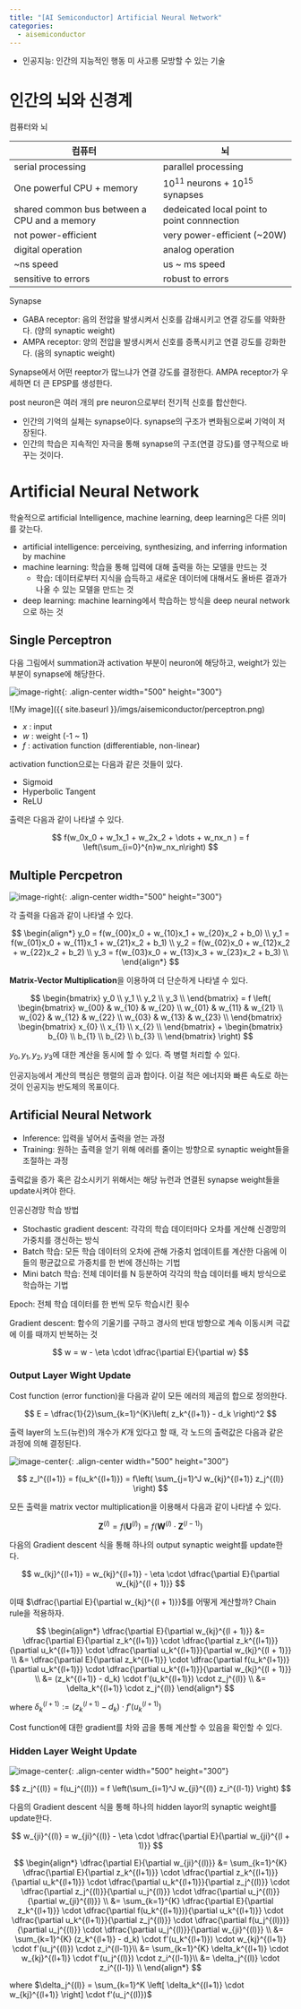 ```yaml
---
title: "[AI Semiconductor] Artificial Neural Network"
categories:
  - aisemiconductor
---
```

- 인공지능: 인간의 지능적인 행동 미 사고릉 모방할 수 있는 기술

# 인간의 뇌와 신경계

컴퓨터와 뇌

|컴퓨터|뇌|
|---|---|
|serial processing|parallel processing|
|One powerful CPU + memory|$10^{11}$ neurons + $10^{15}$ synapses|
|shared common bus between a CPU and a memory|dedeicated local point to point connnection|
|not power-efficient|very power-efficient (~20W)|
|digital operation|analog operation|
|~ns speed|us ~ ms speed|
|sensitive to errors|robust to errors|

Synapse

- GABA receptor: 음의 전압을 발생시켜서 신호를 감쇄시키고 연결 강도를 약화한다. (양의 synaptic weight)
- AMPA receptor: 양의 전압을 발생시켜서 신호를 증폭시키고 연결 강도를 강화한다. (음의 synaptic weight)

Synapse에서 어떤 reeptor가 많느냐가 연결 강도를 결정한다. AMPA receptor가 우세하면 더 큰 EPSP를 생성한다.

post neuron은 여러 개의 pre neuron으로부터 전기적 신호를 합산한다.

- 인간의 기억의 실체는 synapse이다. synapse의 구조가 변화됨으로써 기억이 저장된다.
- 인간의 학습은 지속적인 자극을 통해 synapse의 구조(연결 강도)를 영구적으로 바꾸는 것이다.

# Artificial Neural Network

학술적으로 artificial Intelligence, machine learning, deep learning은 다른 의미를 갖는다.

- artificial intelligence: perceiving, synthesizing, and inferring information by machine
- machine learning: 학습을 통해 입력에 대해 출력을 하는 모델을 만드는 것
  - 학습: 데이터로부터 지식을 습득하고 새로운 데이터에 대해서도 올바른 결과가 나올 수 있는 모델을 만드는 것
- deep learning: machine learning에서 학습하는 방식을 deep neural network으로 하는 것

## Single Perceptron

다음 그림에서 summation과 activation 부분이 neuron에 해당하고, weight가 있는 부분이 synapse에 해당한다.

![image-right](./imgs/perceptron.png){: .align-center width="500" height="300"}

![My image]({{ site.baseurl }}/imgs/aisemiconductor/perceptron.png)

- $x$ : input
- $w$ : weight (-1 ~ 1)
- $f$ : activation function (differentiable, non-linear)

activation function으로는 다음과 같은 것들이 있다.

- Sigmoid
- Hyperbolic Tangent
- ReLU

출력은 다음과 같이 나타낼 수 있다.

$$
f(w_0x_0 + w_1x_1 + w_2x_2 + \dots + w_nx_n ) = f \left(\sum_{i=0}^{n}w_nx_n\right)
$$

## Multiple Percpetron

![image-right](./imgs/multi-perceptron.png){: .align-center width="500" height="300"}

각 출력을 다음과 같이 나타낼 수 있다.

$$
\begin{align*}
  y_0 = f(w_{00}x_0 + w_{10}x_1 + w_{20}x_2 + b_0) \\
  y_1 = f(w_{01}x_0 + w_{11}x_1 + w_{21}x_2 + b_1) \\
  y_2 = f(w_{02}x_0 + w_{12}x_2 + w_{22}x_2 + b_2) \\
  y_3 = f(w_{03}x_0 + w_{13}x_3 + w_{23}x_2 + b_3) \\
\end{align*}
$$

**Matrix-Vector Multiplication**을 이용하여 더 단순하게 나타낼 수 있다.

$$
\begin{bmatrix}
  y_0 \\
  y_1 \\
  y_2 \\
  y_3 \\
\end{bmatrix}
= f \left(
\begin{bmatrix}
  w_{00} & w_{10} & w_{20} \\
  w_{01} & w_{11} & w_{21} \\
  w_{02} & w_{12} & w_{22} \\
  w_{03} & w_{13} & w_{23} \\
\end{bmatrix}
\begin{bmatrix}
  x_{0} \\
  x_{1} \\
  x_{2} \\
\end{bmatrix}
+
\begin{bmatrix}
  b_{0} \\
  b_{1} \\
  b_{2} \\
  b_{3} \\
\end{bmatrix}
\right)
$$

$y_0, y_1, y_2, y_3$에 대한 계산을 동시에 할 수 있다. 즉 병렬 처리할 수 있다.

인공지능에서 계산의 핵심은 행렬의 곱과 합이다. 이걸 적은 에너지와 빠른 속도로 하는 것이 인공지능 반도체의 목표이다.

## Artificial Neural Network

- Inference: 입력을 넣어서 출력을 얻는 과정
- Training: 원하는 출력을 얻기 위해 에러를 줄이는 방향으로 synaptic weight들을 조절하는 과정

출력값을 증가 혹은 감소시키기 위해서는 해당 뉴런과 연결된 synapse weight들을 update시켜야 한다.

인공신경망 학습 방법

- Stochastic gradient descent: 각각의 학습 데이터마다 오차를 게산해 신경망의 가중치를 갱신하는 방식
- Batch 학습: 모든 학습 데이터의 오차에 관해 가중치 업데이트를 계산한 다음에 이들의 평균값으로 가중치를 한 번에 갱신하는 기법
- Mini batch 학습: 전체 데이터를 N 등분하여 각각의 학습 데이터를 배치 방식으로 학습하는 기법

Epoch: 전체 학습 데이터를 한 번씩 모두 학습시킨 횟수

Gradient descent: 함수의 기울기를 구하고 경사의 반대 방향으로 계속 이동시켜 극값에 이를 때까지 반복하는 것

$$
w = w - \eta \cdot \dfrac{\partial E}{\partial w}
$$

### Output Layer Wight Update

Cost function (error function)을 다음과 같이 모든 에러의 제곱의 합으로 정의한다.

$$
E = \dfrac{1}{2}\sum_{k=1}^{K}\left( z_k^{(l+1)} - d_k \right)^2
$$

출력 layer의 노드(뉴런)의 개수가 $K$개 있다고 할 때, 각 노드의 출력값은 다음과 같은 과정에 의해 결정된다.

![image-center](./imgs/weight-update.png){: .align-center width="500" height="300"}

$$
z_l^{(l+1)} = f(u_k^{(l+1)}) = f\left( \sum_{j=1}^J w_{kj}^{(l+1)} z_j^{(l)} \right)
$$

모든 출력을 matrix vector multiplication을 이용해서 다음과 같이 나타낼 수 있다.

$$
\mathbf{Z}^{(l)} = f(\mathbf{U}^{(l)}) = f(\mathbf{W}^{(l)} \cdot \mathbf{Z}^{(l-1)})
$$

다음의 Gradient descent 식을 통해 하나의 output synaptic weight를 update한다.

$$
w_{kj}^{(l+1)} = w_{kj}^{(l+1)}  - \eta \cdot \dfrac{\partial E}{\partial w_{kj}^{(l + 1)}}
$$

이때 $\dfrac{\partial E}{\partial w_{kj}^{(l + 1)}}$를 어떻게 계산할까? Chain rule을 적용하자.

$$
\begin{align*}
  \dfrac{\partial E}{\partial w_{kj}^{(l + 1)}}
  &= \dfrac{\partial E}{\partial z_k^{(l+1)}} \cdot \dfrac{\partial z_k^{(l+1)}}{\partial u_k^{(l+1)}} \cdot  \dfrac{\partial  u_k^{(l+1)}}{\partial w_{kj}^{(l + 1)}} \\
  &= \dfrac{\partial E}{\partial z_k^{(l+1)}} \cdot \dfrac{\partial f(u_k^{l+1})}{\partial u_k^{(l+1)}} \cdot  \dfrac{\partial  u_k^{(l+1)}}{\partial w_{kj}^{(l + 1)}} \\
  &= (z_k^{(l+1)} - d_k) \cdot f'(u_k^{(l+1)}) \cdot z_j^{(l)} \\
  &= \delta_k^{(l+1)} \cdot z_j^{(l)}
\end{align*}
$$

where $\delta_k^{(l+1)} := (z_k^{(l+1)} - d_k) \cdot f'(u_k^{(l+1)})$

Cost function에 대한 gradient를 차와 곱을 통해 계산할 수 있음을 확인할 수 있다.

### Hidden Layer Weight Update

![image-center](./imgs/weight-update-hidden-layer.png){: .align-center width="500" height="300"}

$$
z_j^{(l)} = f(u_j^{(l)}) = f \left(\sum_{i=1}^J w_{ji}^{(l)} z_i^{(l-1)} \right)
$$

다음의 Gradient descent 식을 통해 하나의 hidden layor의 synaptic weight를 update한다.

$$
w_{ji}^{(l)} = w_{ji}^{(l)}  - \eta \cdot \dfrac{\partial E}{\partial w_{ji}^{(l + 1)}}
$$

$$
\begin{align*}
  \dfrac{\partial E}{\partial w_{ji}^{(l)}}
  &= \sum_{k=1}^{K} \dfrac{\partial E}{\partial z_k^{(l+1)}} \cdot \dfrac{\partial z_k^{(l+1)}}{\partial u_k^{(l+1)}} \cdot  \dfrac{\partial u_k^{(l+1)}}{\partial z_j^{(l)}} \cdot \dfrac{\partial z_j^{(l)}}{\partial u_j^{(l)}} \cdot \dfrac{\partial u_j^{(l)}}{\partial w_{ji}^{(l)}} \\
  &= \sum_{k=1}^{K} \dfrac{\partial E}{\partial z_k^{(l+1)}} \cdot \dfrac{\partial f(u_k^{(l+1)})}{\partial u_k^{(l+1)}} \cdot  \dfrac{\partial u_k^{(l+1)}}{\partial z_j^{(l)}} \cdot \dfrac{\partial f(u_j^{(l)})}{\partial u_j^{(l)}} \cdot \dfrac{\partial u_j^{(l)}}{\partial w_{ji}^{(l)}} \\
  &= \sum_{k=1}^{K} (z_k^{(l+1)} - d_k) \cdot f'(u_k^{(l+1)}) \cdot w_{kj}^{(l+1)} \cdot f'(u_j^{(l)}) \cdot z_i^{(l-1)}\\
  &= \sum_{k=1}^{K} \delta_k^{(l+1)} \cdot w_{kj}^{(l+1)} \cdot f'(u_j^{(l)}) \cdot z_i^{(l-1)}\\
  &= \delta_j^{(l)} \cdot z_i^{(l-1)} \\
\end{align*}
$$

where $\delta_j^{(l)} = \sum_{k=1}^K \left[ \delta_k^{(l+1)} \cdot w_{kj}^{(l+1)} \right] \cdot f'(u_j^{(l)})$
